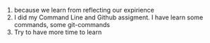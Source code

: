 1. because we learn from reflecting our expirience
2. I did my Command Line and Github assigment. I have learn some commands, some git-commands
3. Try to have more time to learn
